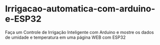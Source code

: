 # Irrigacao-automatica-com-arduino-e-ESP32
Faça um Controle de Irrigação Inteligente com Arduino e mostre os dados de umidade e temperatura em uma página WEB com ESP32
